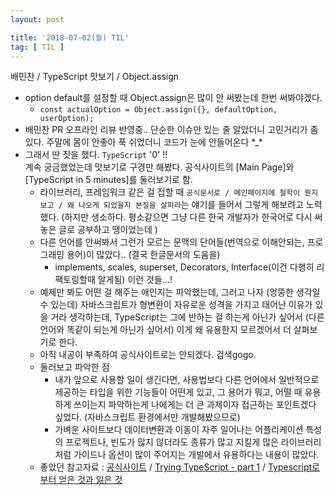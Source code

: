 ```yaml
---
layout: post

title: '2018-07-02(월) TIL'
tag: [ TIL ]
---
```



배민찬 / TypeScript 맛보기 / Object.assign

* option default를 설정할 때 Object.assign은 많이 안 써봤는데 한번 써봐야겠다.
  * `const actualOption = Object.assign({}, defaultOption, userOption);`
* 배민찬 PR 오프라인 리뷰 반영중.. 단순한 이슈만 있는 줄 알았더니 고민거리가 좀 있다. 주말에 몸이 안좋아 푹 쉬었더니 코드가 눈에 안들어온다 \*_\*
* 그래서 딴 짓을 했다. `TypeScript` '0' !! <br> 계속 궁금했었는데 맛보기로 구경만 해봤다. 공식사이트의 [Main Page]와 [TypeScript in 5 minutes]를 둘러보기로 함.
  * 라이브러리, 프레임워크 같은 걸 접할 때 `공식문서로 / 메인페이지에 철학이 뭔지 보고 / 왜 나오게 되었을지 본질을 살피라`는 얘기를 들어서 그렇게 해보려고 노력했다. (하지만 생소하다. 평소같으면 그냥 다른 한국 개발자가 한국어로 다시 써놓은 글로 공부하고 땡이었는데 )
  * 다른 언어를 안써봐서 그런가 모르는 문맥의 단어들(번역으로 이해안되는, 프로그래밍 용어)이 많았다.. (결국 한글문서의 도움을)
    * implements, scales, superset, Decorators, Interface(이건 다행히 리팩토링할때 알게됨) 이런 것들...!
  * 예제만 봐도 어떤 걸 해주는 애인지는 파악했는데, 그러고 나자 (엉뚱한 생각일 수 있는데) 자바스크립트가 형변환이 자유로운 성격을 가지고 태어난 이유가 있을 거라 생각하는데, TypeScript는 그에 반하는 걸 하는게 아닌가 싶어서 (다른 언어와 똑같이 되는게 아닌가 싶어서) 이게 왜 유용한지 모르겠어서 더 살펴보기로 한다.
  * 아직 내공이 부족하여 공식사이트로는 안되겠다. 검색gogo.
  * 둘러보고 파악한 점
    * 내가 앞으로 사용할 일이 생긴다면, 사용법보다 다른 언어에서 일반적으로 제공하는 타입을 위한 기능들이 어떤게 있고, 그 용어가 뭐고, 어떨 때 유용하게 쓰이는지 파악하는게 나에게는 더 큰 과제이자 접근하는 포인트겠다 싶었다. (자바스크립트 환경에서만 개발해봤으므로)
    * 가벼운 사이트보다 데이터변환과 이동이 자주 일어나는 어플리케이션 특성의 프로젝트나, 빈도가 많지 않더라도 종류가 많고 지킬게 많은 라이브러리처럼 가이드나 옵션이 많이 주어지는 개발에서 유용하다는 내용이 많았다.
  * 좋았던 참고자료 : [공식사이트](http://www.typescriptlang.org/index.html) /
[Trying TypeScript - part 1](https://engineering.huiseoul.com/trying-typescript-part-1-e2dac250ac2f) /
[Typescript로 부터 얻은 것과 잃은 것](http://sculove.github.io/blog/2018/01/18/typescript-axes/)

